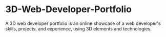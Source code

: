 # 3D-Web-Developer-Portfolio
A 3D web developer portfolio is an online showcase of a web developer's skills, projects, and experience, using 3D elements and technologies.
